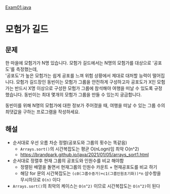 [Exam01.java](..%2F..%2Fsrc%2Fgreedy%2Fpractice%2FExam01.java)
# 모험가 길드

## 문제
한 마을에 모험가가 N명 있습니다. 모험가 길드에서는 N명의 모험가를 대상으로 '공포도'를 측정했는데,  
'공포도'가 높은 모험가는 쉽게 공포를 느껴 위험 상황에서 제대로 대처할 능력이 떨어집니다.
모험가 길드장인 동빈이는 모험가 그룹을 안전하게 구성하고자 공포도가 X인 모험가는 반드시 X명 이상으로 
구성한 모험가 그룹에 참석해야 여행을 떠날 수 있도록 규정했습니다. 동빈이는 최대 몇개의 모험가 그룹을 만들 수 있는지 궁금합니다.

동빈이를 위해 N명의 모험가에 대한 정보가 주어졌을 때, 여행을 떠날 수 있는 그룹 수의 최댓값을 구하는 프로그램을 작성하세요. 


## 해설
- 순서대로 우선 오름 차순 정렬(공포도와 그룹의 횟수는 똑같음) 
  - `Arrays.sort()`의 시간복잡도는 평균 O(nLogn)임 최악 O(n^2)
  - https://brandpark.github.io/java/2021/01/05/arrays_sort1.html
- 순서대로 정렬후 현재 그룹의 공포도와 인원수를 비교 해야함
  - 정렬된 배열을 돌면서 현재그룹의 인원수 카운트 + 현재공포도를 비교 하기
  - 해당 for 문의 시간복잡도는 `(c0(그룹수증가)+c1(그룹인원초기화))*n`  상수항을 무시하므로 `O(n)` 이다
- `Arrays.sort()`의 최악의 케이스는 `O(n^2)` 이므로 시간복잡도는 `O(n^2)`이 된다



